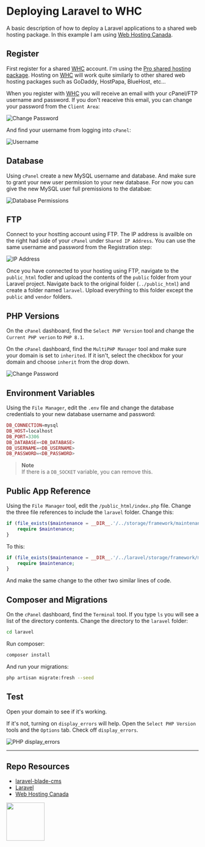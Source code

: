 # Deploying Laravel to WHC

A basic description of how to deploy a Laravel applications to a shared web hosting package. In this example I am using [Web Hosting Canada](https://whc.ca/).

## Register

First register for a shared [WHC](https://whc.ca/) account. I'm using the [Pro shared hosting package](https://whc.ca/canadian-web-hosting). Hosting on [WHC](https://whc.ca/) will work quite similarly to other shared web hosting packages such as GoDaddy, HostPapa, BlueHost, etc...

When you register with [WHC](https://whc.ca/) you will receive an email with your cPanel/FTP username and password. If you don't reaceive this email, you can change your password from the `Client Area`:

![Change Password](_readme/screenshot-whc-change-password.png)

And find your username from logging into `cPanel`:

![Username](_readme/screenshot-whc-username.png)

## Database

Using `cPanel` create a new MySQL username and database. And make sure to grant your new user permission to your new database. For now you can give the new MySQL user full premissions to the databae:

![Database Permissions](_readme/screenshot-whc-permissions.png)

## FTP

Connect to your hostting account using FTP. The IP address is availble on the right had side of your `cPanel` under `Shared IP Address`. You can use the same username and password from the Registration step:

![IP Address](_readme/screenshot-whc-ip-address.png)

Once you have connected to your hosting using FTP, navigate to the `public_html` fodler and upload the contents of the `public` folder from your Laravel project. Navigate back to the original folder (`../public_html`) and create a folder named `laravel`. Upload everything to this folder except the `public` and `vendor` folders. 

## PHP Versions

On the `cPanel` dashboard, find the `Select PHP Version` tool and change the `Current PHP verion` to `PHP 8.1`. 

On the `cPanel` dashboard, find the `MultiPHP Manager` tool and make sure your domain is set to `inherited`. If it isn't, select the checkbox for your domain and choose `inherit` from the drop down. 

![Change Password](_readme/screenshot-whc-inherit.png)

## Environment Variables

Using the `File Manager`, edit the `.env` file and change the database credentials to your new database username and password:

```php
DB_CONNECTION=mysql
DB_HOST=localhost
DB_PORT=3306
DB_DATABASE=<DB_DATABASE>
DB_USERNAME=<DB_USERNAME>
DB_PASSWORD=<DB_PASSWORD>
```

> **Note**  
> If there is a `DB_SOCKET` variable, you can remove this.

## Public App Reference

Using the `File Manager` tool, edit the `/public_html/index.php` file. Change the three file references to include the `laravel` folder. Change this:

```php
if (file_exists($maintenance = __DIR__.'/../storage/framework/maintenance.php')) {
    require $maintenance;
}
```

To this:

```php
if (file_exists($maintenance = __DIR__.'/../laravel/storage/framework/maintenance.php')) {
    require $maintenance;
}
```

And make the same change to the other two similar lines of code.

## Composer and Migrations

On the `cPanel` dashboard, find the `Terminal` tool. If you type `ls` you will see a list of the directory contents. Change the directory to the `laravel` folder:

```sh
cd laravel
```

Run composer:

```sh
composer install
```

And run your migrations:

```sh
php artisan migrate:fresh --seed
```

## Test

Open your domain to see if it's working. 

If it's not, turning on `display_errors` will help. Open the `Select PHP Version` tools and the `Options` tab. Check off `display_errors`.

![PHP display_errors](_readme/screenshot-whc-errors.png)

***

## Repo Resources

* [laravel-blade-cms](https://github.com/codeadamca/laravel-blade-cms)
* [Laravel](https://laravel.com/)
* [Web Hosting Canada](https://whc.ca/)

<a href="https://codeadam.ca">
<img src="https://codeadam.ca/images/code-block.png" width="100">
</a>
